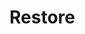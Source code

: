 # Restore

<figure><img src="../../../../../../.gitbook/assets/Screenshot (94).png" alt=""><figcaption></figcaption></figure>

<div>

<figure><img src="../../../../../../.gitbook/assets/Screenshot (95).png" alt=""><figcaption></figcaption></figure>

 

<figure><img src="../../../../../../.gitbook/assets/Screenshot (96) (1).png" alt=""><figcaption></figcaption></figure>

 

<figure><img src="../../../../../../.gitbook/assets/Screenshot (97).png" alt=""><figcaption></figcaption></figure>

 

<figure><img src="../../../../../../.gitbook/assets/Screenshot (98).png" alt=""><figcaption></figcaption></figure>

</div>

<div>

<figure><img src="../../../../../../.gitbook/assets/Screenshot (99).png" alt=""><figcaption></figcaption></figure>

 

<figure><img src="../../../../../../.gitbook/assets/Screenshot (100).png" alt=""><figcaption></figcaption></figure>

 

<figure><img src="../../../../../../.gitbook/assets/Screenshot (102).png" alt=""><figcaption></figcaption></figure>

 

<figure><img src="../../../../../../.gitbook/assets/Screenshot (103).png" alt=""><figcaption></figcaption></figure>

</div>

<div>

<figure><img src="../../../../../../.gitbook/assets/Screenshot (104).png" alt=""><figcaption></figcaption></figure>

 

<figure><img src="../../../../../../.gitbook/assets/Screenshot (105).png" alt=""><figcaption></figcaption></figure>

 

<figure><img src="../../../../../../.gitbook/assets/Screenshot (106).png" alt=""><figcaption></figcaption></figure>

 

<figure><img src="../../../../../../.gitbook/assets/Screenshot (107).png" alt=""><figcaption></figcaption></figure>

</div>

<div>

<figure><img src="../../../../../../.gitbook/assets/Screenshot (109) (1).png" alt=""><figcaption></figcaption></figure>

 

<figure><img src="../../../../../../.gitbook/assets/Screenshot (110).png" alt=""><figcaption></figcaption></figure>

</div>
